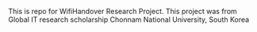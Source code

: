 This is repo for WifiHandover Research Project.
This project was from Global IT research scholarship Chonnam National University, South Korea


